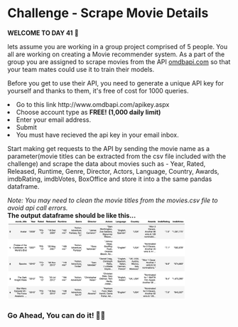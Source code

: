 # Challenge - Scrape Movie Details
**WELCOME TO DAY 41** 👋
<p>
    lets assume you are working in a group project comprised of 5 people. You all are working on creating a Movie recommender system.
    As a part of the group you are assigned to scrape movies from the API <a href="http://www.omdbapi.com">omdbapi.com</a> so that your team mates could use it to train their models.
</p>
<p>Before you get to use their API, you need to generate a unique API key for yourself and thanks to them, it's free of cost for 1000 queries.</p>
<p>
<li>Go to this link http://www.omdbapi.com/apikey.aspx
<li>Choose account type as <b>FREE! (1,000 daily limit)</b>
<li>Enter your email address.
<li>Submit
<li>You must have recieved the api key in your email inbox.
</p>
<p>
Start making get requests to the API by sending the movie name as a parameter(movie titles can be extracted from the csv file included with the challenge) and scrape the data about movies such as - Year, Rated, Released, Runtime, Genre, Director, Actors, Language, Country, Awards, imdbRating, imdbVotes, BoxOffice and store it into a the same pandas dataframe.<br>
</p>
<i>Note: You may need to clean the movie titles from the movies.csv file to avoid api call errors.</i><br>
<b>The output dataframe should be like this...</b>
<img width="400" src="./ss.png">

### Go Ahead, You can do it! 👍🏻

